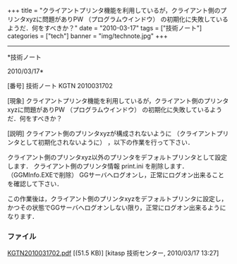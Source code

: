 ﻿+++
title = "クライアントプリンタ機能を利用しているが，クライアント側のプリンタxyzに問題がありPW （プログラムウインドウ） の初期化に失敗しているようだ．何をすべきか？"
date = "2010-03-17"
tags = ["技術ノート"]
categories = ["tech"]
banner = "img/technote.jpg"
+++

-----------------------------------------------------------------------------------------------------------------------------

*技術ノート

2010/03/17*


[番号]
技術ノート KGTN 2010031702

[現象]
クライアントプリンタ機能を利用しているが，クライアント側のプリンタxyzに問題がありPW
（プログラムウインドウ） の初期化に失敗しているようだ．何をすべきか？

[説明]
クライアント側のプリンタxyzが構成されないように
（クライアントプリンタとして初期化されないように）
，以下の作業を行って下さい．

クライアント側のプリンタxyz以外のプリンタをデフォルトプリンタとして設定します．
クライアント側のプリンタ情報 print.ini を削除します．
（GGMInfo.EXEで削除）
GGサーバへログオンし，正常にログオン出来ることを確認して下さい．

この作業後は，クライアント側のプリンタxyzをデフォルトプリンタに設定し，かつその状態でGGサーバへログオンしない限り，正常にログオン出来るようになります．


### ファイル

 
 


[KGTN2010031702.pdf](http://techreport.kitasp.net/attachments/download/100/KGTN2010031702.pdf)
 [(51.5 KB)] [kitasp 技術センター, 2010/03/17
13:27]


 


 

